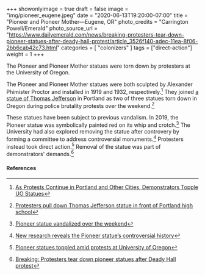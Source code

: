 +++
showonlyimage = true
draft = false
image = "img/pioneer_eugene.jpeg"
date = "2020-06-13T19:20:00-07:00"
title = "Pioneer and Pioneer Mother—Eugene, OR"
photo_credits = "Carrington Powell/Emerald"
photo_source_url = "https://www.dailyemerald.com/news/breaking-protesters-tear-down-pioneer-statues-after-deady-hall-protest/article_3526f140-adec-11ea-8f06-2bb6cab42c73.html"
categories = [ "colonizers" ]
tags = ["direct-action"]
weight = 1
+++

The Pioneer and Pioneer Mother statues were torn down by protesters at the University of Oregon.

<!--more-->

The Pioneer and Pioneer Mother statues were both sculpted by Alexander Phimister Proctor and installed in 1919 and 1932, respectively.[^1] They joined [a statue of Thomas Jefferson](../jefferson-portland/) in Portland as two of three statues torn down in Oregon during police brutality protests over the weekend.[^2]

These statues have been subject to previous vandalism. In 2019, the Pioneer statue was symbolically painted red on its whip and crotch.[^3] The University had also explored removing the statue after controvery by forming a committee to address controversial monuments.[^4] Protesters instead took direct action.[^5] Removal of the statue was part of demonstrators' demands.[^6]

#### References

[^1]: [As Protests Continue in Portland and Other Cities, Demonstrators Topple UO Statues](https://www.wweek.com/uncategorized/2020/06/14/as-protests-continue-in-portland-and-other-cities-protestors-topple-u-of-o-statues/)

[^2]: [Protesters pull down Thomas Jefferson statue in front of Portland high school](https://www.oregonlive.com/portland/2020/06/protesters-take-down-thomas-jefferson-statue-in-front-of-portlands-jefferson-high-school.html)

[^3]: [Pioneer statue vandalized over the weekend](https://www.dailyemerald.com/news/pioneer-statue-vandalized-over-the-weekend/article_c0d02d22-6ac9-11e9-a68d-73b1ca72dcb0.html)

[^4]: [New research reveals the Pioneer statue’s controversial history](https://www.dailyemerald.com/news/new-research-reveals-the-pioneer-statue-s-controversial-history/article_923248e6-7aa6-11e9-a965-cb24982d96a8.html)

[^5]: [Pioneer statues toppled amid protests at University of Oregon](https://www.oregonlive.com/news/2020/06/pioneer-statues-toppled-amid-protests-at-university-of-oregon.html)

[^6]: [Breaking: Protesters tear down pioneer statues after Deady Hall protest](https://www.dailyemerald.com/news/breaking-protesters-tear-down-pioneer-statues-after-deady-hall-protest/article_3526f140-adec-11ea-8f06-2bb6cab42c73.html)